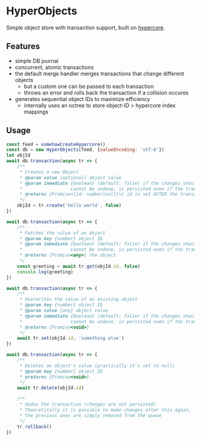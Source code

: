 # HyperObjects

Simple object store with transaction support, built on [hypercore](https://github.com/hypercore-protocol/hypercore).

## Features

- simple DB journal
- concurrent, atomic transactions
- the default merge handler merges transactions that change different objects
  - but a custom one can be passed to each transaction
  - throws an error and rolls back the transaction if a collision occures
- generates sequential object IDs to maximize efficiency
  - internally uses an octree to store object-ID > hypercore index mappings

## Usage

```javascript
const feed = somehowCreateHypercore()
const db = new HyperObjects(feed, {valueEncoding: 'utf-8'})
let objId
await db.transaction(async tr => {
    /**
     * Creates a new Object
     * @param value (optional) object value
     * @param immediate {boolean} (default: false) if the changes should be written to the feed 
     *                  cannot be undone, is persisted even if the transaction fails!
     * @returns {Promise<{id: number|null}>} id is set AFTER the transaction is over!
     */
    objId = tr.create('hello world', false) 
})

await db.transaction(async tr => {
    /**
     * Fetches the value of an object
     * @param key {number} object ID
     * @param immediate {boolean} (default: false) if the changes should be written to the feed 
     *                  cannot be undone, is persisted even if the transaction fails!
     * @returns {Promise<any>} the object
     */
    const greeting = await tr.get(objId.id, false)
    console.log(greeting)
})

await db.transaction(async tr => {
    /**
     * Overwrites the value of an existing object
     * @param key {number} object ID
     * @param value {any} object value
     * @param immediate {boolean} (default: false) if the changes should be written to the feed 
     *                  cannot be undone, is persisted even if the transaction fails!
     * @returns {Promise<void>}
     */
    await tr.set(objId.id, 'something else')
})

await db.transaction(async tr => {
    /**
     * Deletes an object's value (practically it's set to null)
     * @param key {number} object ID
     * @returns {Promise<void>}
     */
    await tr.delete(objId.id)

    /**
     * Undos the transaction (changes are not persisted)
     * Theoretically it is possible to make changes after this again, 
     * the previous ones are simply removed from the queue
     */
    tr.rollback()
})
```
